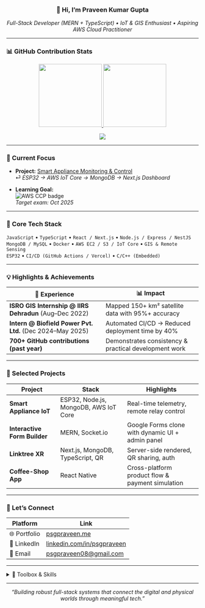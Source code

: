 <!--
  Repository: psgpraveen/psgpraveen
  This README powers your GitHub profile page.
  Update badges, project links, and stats URLs as you earn new skills.
-->

<h3 align="center">
  👋 Hi, I’m <strong>Praveen Kumar Gupta</strong>
</h3>

<p align="center">
  <em>Full-Stack Developer (MERN + TypeScript) • IoT & GIS Enthusiast • Aspiring AWS Cloud Practitioner</em>
</p>

---


### 📊 GitHub Contribution Stats

<p align="center">
  <a href="https://github.com/psgpraveen">
    <img src="https://github-readme-stats.vercel.app/api?username=psgpraveen&show_icons=true&count_private=true&theme=react&hide_title=true" height="165" />
  </a>
  <a href="https://github.com/psgpraveen">
    <img src="https://streak-stats.demolab.com?user=psgpraveen&theme=react&hide_border=true" height="165" />
  </a>
</p>

<!-- Optional Trophy Card -->
<p align="center">
  <img src="https://github-profile-trophy.vercel.app/?username=psgpraveen&theme=onestar&no-bg=true&no-frame=true&column=4" />
</p>

---

### 🔭 Current Focus

- **Project:** [Smart Appliance Monitoring & Control](https://github.com/psgpraveen/Smart-Appliance-IoT)  
  ⏎ *ESP32 → AWS IoT Core → MongoDB → Next.js Dashboard*
  
- **Learning Goal:**  
  <img src="https://img.shields.io/badge/AWS-Cloud%20Practitioner-orange?logo=amazon-aws&logoColor=white" alt="AWS CCP badge" />  
  _Target exam: Oct 2025_

---

### 🧠 Core Tech Stack

`JavaScript` • `TypeScript` • `React / Next.js` • `Node.js / Express / NestJS`  
`MongoDB / MySQL` • `Docker` • `AWS EC2 / S3 / IoT Core` • `GIS & Remote Sensing`  
`ESP32` • `CI/CD (GitHub Actions / Vercel)` • `C/C++ (Embedded)`

---

### 💡 Highlights & Achievements

| 🚀 Experience                                         | 📊 Impact                                             |
|------------------------------------------------------|--------------------------------------------------------|
| **ISRO GIS Internship @ IIRS Dehradun** (Aug–Dec 2022) | Mapped 150+ km² satellite data with 95%+ accuracy     |
| **Intern @ Biofield Power Pvt. Ltd.** (Dec 2024–May 2025) | Automated CI/CD → Reduced deployment time by 40%     |
| **700+ GitHub contributions (past year)**            | Demonstrates consistency & practical development work |

---

### 📂 Selected Projects

| Project                    | Stack                                         | Highlights                                      |
|----------------------------|-----------------------------------------------|-------------------------------------------------|
| **Smart Appliance IoT**    | ESP32, Node.js, MongoDB, AWS IoT Core         | Real-time telemetry, remote relay control       |
| **Interactive Form Builder** | MERN, Socket.io                              | Google Forms clone with dynamic UI + admin panel |
| **Linktree XR**            | Next.js, MongoDB, TypeScript, QR              | Server-side rendered, QR sharing, auth          |
| **Coffee-Shop App**        | React Native                                  | Cross-platform product flow & payment simulation |

---

### 🤝 Let’s Connect

| Platform     | Link                                                                 |
|--------------|----------------------------------------------------------------------|
| 🌐 Portfolio | [psgpraveen.me](https://psgpraveen.me)                                |
| 💼 LinkedIn  | [linkedin.com/in/psgpraveen](https://linkedin.com/in/psgpraveen)     |
| 📧 Email     | [psgpraveen08@gmail.com](mailto:psgpraveen08@gmail.com)              |

---

<details>
<summary>🧰 Toolbox & Skills</summary>

- **Languages:** JavaScript, TypeScript, C/C++, SQL  
- **Frameworks:** React, Next.js, React Native, Express, NestJS  
- **Cloud & DevOps:** AWS EC2/S3/IoT Core, Docker, GitHub Actions, Vercel  
- **Databases:** MongoDB, MySQL, Firebase, PostGIS (beginner)  
- **IoT & Embedded:** ESP32, Arduino, PZEM-004T, MQTT, TinyML  
- **Mapping & Geo:** QGIS, ArcGIS (Basics), GIS & Remote Sensing  
- **Other Tools:** Tailwind CSS, Framer Motion, Socket.io, REST APIs, JWT Auth  

</details>

---

<p align="center">
  <em>“Building robust full-stack systems that connect the digital and physical worlds through meaningful tech.”</em>
</p>
